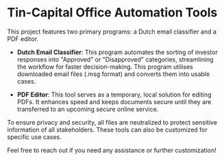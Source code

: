 # Tin-Capital Office Automation Tools

This project features two primary programs: a Dutch email classifier and a PDF editor.

- **Dutch Email Classifier**: This program automates the sorting of investor responses into "Approved" or "Disapproved" categories, streamlining the workflow for faster decision-making. This program utilises downloaded email files (.msg format) and converts them into usable cases.
  
- **PDF Editor**: This tool serves as a temporary, local solution for editing PDFs. It enhances speed and keeps documents secure until they are transferred to an upcoming secure online service.

To ensure privacy and security, all files are neutralized to protect sensitive information of all stakeholders. These tools can also be customized for specific use cases.

Feel free to reach out if you need any assistance or further customization!
